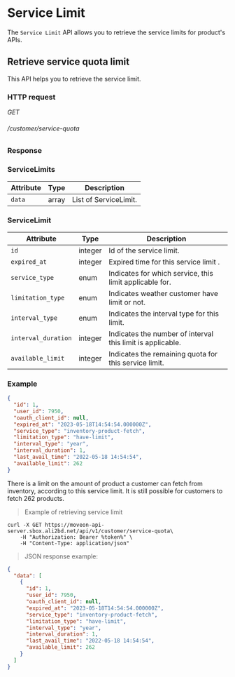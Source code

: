 # Service Limit #

The `Service Limit` API allows you to retrieve the service limits for product's APIs.


## Retrieve service quota limit ##

This API helps you to retrieve the service limit.


### HTTP request ###

<div class="api-endpoint">
	<div class="endpoint-data">
		<i class="label label-post">GET</i>
		<h6>/customer/service-quota</h6>
	</div>
</div>


### Response ###

### ServiceLimits ###

| Attribute | Type  | Description           |
|-----------|-------|-----------------------|
| `data`    | array | List of ServiceLimit. |

### ServiceLimit ###

| Attribute           | Type    | Description                                                |
|---------------------|---------|------------------------------------------------------------|
| `id`                | integer | Id of the service limit.                                   |
| `expired_at`        | integer | Expired time for this service limit .                      |
| `service_type`      | enum    | Indicates for which service, this limit applicable for.    |
| `limitation_type`   | enum    | Indicates weather customer have limit or not.              |
| `interval_type`     | enum    | Indicates the interval type for this limit.                |
| `interval_duration` | integer | Indicates the number of interval this limit is applicable. |
| `available_limit`   | integer | Indicates the remaining quota for this service limit.      |

### Example ###
```json
{
  "id": 1,
  "user_id": 7950,
  "oauth_client_id": null,
  "expired_at": "2023-05-18T14:54:54.000000Z",
  "service_type": "inventory-product-fetch",
  "limitation_type": "have-limit",
  "interval_type": "year",
  "interval_duration": 1,
  "last_avail_time": "2022-05-18 14:54:54",
  "available_limit": 262
}
```

There is a limit on the amount of product a customer can fetch from inventory, according to this service limit.
It is still possible for customers to fetch 262 products.


> Example of retrieving service limit

```shell
curl -X GET https://moveon-api-server.sbox.ali2bd.net/api/v1/customer/service-quota\
	-H "Authorization: Bearer %token%" \
	-H "Content-Type: application/json"
```

> JSON response example:

```json
{
  "data": [
    {
      "id": 1,
      "user_id": 7950,
      "oauth_client_id": null,
      "expired_at": "2023-05-18T14:54:54.000000Z",
      "service_type": "inventory-product-fetch",
      "limitation_type": "have-limit",
      "interval_type": "year",
      "interval_duration": 1,
      "last_avail_time": "2022-05-18 14:54:54",
      "available_limit": 262
    }
  ]
}
```
